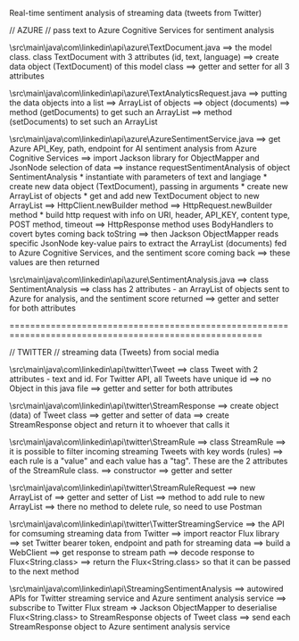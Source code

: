 Real-time sentiment analysis of streaming data (tweets from Twitter)

// AZURE
// pass text to Azure Cognitive Services for sentiment analysis

\src\main\java\com\linkedin\api\azure\TextDocument.java
==> the model class. class TextDocument with 3 attributes (id, text, language)
==> create data object (TextDocument) of this model class
==> getter and setter for all 3 attributes

\src\main\java\com\linkedin\api\azure\TextAnalyticsRequest.java
==> putting the <TextDocumnt> data objects into a list
==> ArrayList of <TextDocument> objects
==> object (documents)
==> method (getDocuments) to get such an ArrayList
==> method (setDocuments) to set such an ArrayList

\src\main\java\com\linkedin\api\azure\AzureSentimentService.java
==> get Azure API_Key, path, endpoint for AI sentiment analysis from Azure Cognitive Services
==> import Jackson library for ObjectMapper and JsonNode selection of data
==> instance requestSentimentAnalysis of object SentimentAnalysis
	* instantiate with parameters of text and langiage
	* create new data object (TextDocument), passing in arguments
	* create new ArrayList of <TextDocument> objects
	* get and add new TextDocument object to new ArrayList
==> HttpClient.newBuilder method
==> HttpRequest.newBuilder method
	* build http request with info on URI, header, API_KEY, content type, POST method, timeout
==> HttpResponse method uses BodyHandlers to covert bytes coming back toString
==> then Jackson ObjectMapper reads specific JsonNode key-value pairs to extract the ArrayList (documents) fed to Azure Cognitive Services, and the sentiment score coming back
==> these values are then returned

\src\main\java\com\linkedin\api\azure\SentimentAnalysis.java
==> class SentimentAnalysis
==> class has 2 attributes - an ArrayList of <TextDocument> objects sent to Azure for analysis, and the sentiment score returned
==> getter and setter for both attributes

=======================================================================================================

// TWITTER
// streaming data (Tweets) from social media

\src\main\java\com\linkedin\api\twitter\Tweet
==> class Tweet with 2 attributes - text and id. For Twitter API, all Tweets have unique id
==> no Object in this java file
==> getter and setter for both attributes 

\src\main\java\com\linkedin\api\twitter\StreamResponse
==> create object (data) of Tweet class
==> getter and setter of data
==> create StreamResponse object and return it to whoever that calls it

\src\main\java\com\linkedin\api\twitter\StreamRule
==> class StreamRule
==> it is possible to filter incoming streaming Tweets with key words (rules)
==> each rule is a "value" and each value has a "tag". These are the 2 attributes of the StreamRule class.
==>  constructor
==> getter and setter

\src\main\java\com\linkedin\api\twitter\StreamRuleRequest
==> new ArrayList of <StreamRule>
==> getter and setter of List<StreamRule>
==> method to add rule to new ArrayList
==> there no method to delete rule, so need to use Postman

\src\main\java\com\linkedin\api\twitter\TwitterStreamingService
==> the API for comsuming streaming data from Twitter
==> import reactor Flux library
==> set Twitter bearer token, endpoint and path for streaming data
==> build a WebClient
==> get response to stream path
==> decode response to Flux<String.class>
==> return the Flux<String.class> so that it can be passed to the next method

\src\main\java\com\linkedin\api\StreamingSentimentAnalysis
==> autowired APIs for Twitter streaming service and Azure sentiment analysis service
==> subscribe to Twitter Flux stream
=> Jackson ObjectMapper to deserialise Flux<String.class> to StreamResponse objects of Tweet class
==> send each StreamResponse object to Azure sentiment analysis service